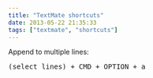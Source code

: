 ```yaml
---
title: "TextMate shortcuts"
date: 2013-05-22 21:35:33
tags: ["textmate", "shortcuts"]
---
```


<p>
Append to multiple lines:

<pre>
(select lines) + CMD + OPTION + a
</pre>
</p>
